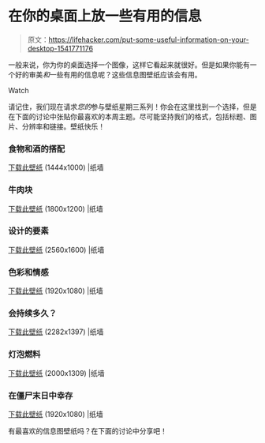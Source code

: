 # 在你的桌面上放一些有用的信息

> 原文：<https://lifehacker.com/put-some-useful-information-on-your-desktop-1541771176>

一般来说，你为你的桌面选择一个图像，这样它看起来就很好。但是如果你能有一个好的审美*和*一些有用的信息呢？这些信息图壁纸应该会有用。

Watch

请记住，我们现在请求*您的*参与壁纸星期三系列！你会在这里找到一个选择，但是在下面的讨论中张贴你最喜欢的本周主题。尽可能坚持我们的格式，包括标题、图片、分辨率和链接。壁纸快乐！

### 食物和酒的搭配

[下载此壁纸](http://thepaperwall.com/wallpaper.php?view=884261ec373d761d520c7e46686e69af0e594b75) (1444x1000) |纸墙

### 牛肉块

[下载此壁纸](http://thepaperwall.com/wallpaper.php?view=3d2769c4644e52731ea70bab552c7ad5ead83894) (1800x1200) |纸墙

### 设计的要素

[下载此壁纸](http://thepaperwall.com/wallpaper.php?view=ff037a79592b804a612079a4bd816e4c9274de61) (2560x1600) |纸墙

### 色彩和情感

[下载此壁纸](http://thepaperwall.com/wallpaper.php?view=df67314791cb0e4c9491e63951f27cfaecaad96d) (1920x1080) |纸墙

### 会持续多久？

[下载此壁纸](http://thepaperwall.com/wallpaper.php?view=c45b7efbdcce1c2e1a77345cdd319e3c5a34fa51) (2282x1397) |纸墙

### 灯泡燃料

[下载此壁纸](http://thepaperwall.com/wallpaper.php?view=1b6a05f8a2290f0769ed9d1a4b18f5e1de6659b3) (2000x1309) |纸墙

### 在僵尸末日中幸存

[下载此壁纸](http://thepaperwall.com/wallpaper.php?view=f775fba5edc5c41b0b45482f6408d1ec47a45bfa) (1920x1080) |纸墙

有最喜欢的信息图壁纸吗？在下面的讨论中分享吧！